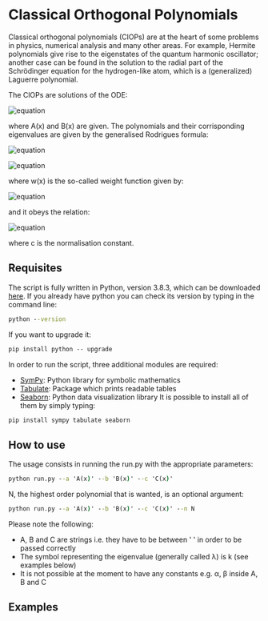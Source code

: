 # Classical Orthogonal Polynomials
Classical orthogonal polynomials (ClOPs) are at the heart of some problems in physics, numerical analysis and many other areas. For example, Hermite polynomials give rise to the eigenstates of the quantum harmonic oscillator; another case can be found in the solution to the radial part of the Schrödinger equation for the hydrogen-like atom, which is a (generalized) Laguerre polynomial.

The ClOPs are solutions of the ODE: 

![equation](https://latex.codecogs.com/gif.image?%5Cdpi%7B110%7DA(x)%5Cfrac%7B%5Cmathrm%7Bd%7D%5E2%20y_n%7D%7B%5Cmathrm%7Bd%7D%5E2%20x%7D%20&plus;%20B(x)%20%5Cfrac%7B%5Cmathrm%7Bd%7D%20y_n%7D%7B%5Cmathrm%7Bd%7D%20x%7D%20&plus;%20%5Clambda_ny_n%20=%200)

where A(x) and B(x) are given. The polynomials and their corrisponding eigenvalues are given by the generalised Rodrigues formula:

![equation](https://latex.codecogs.com/gif.image?%5Cdpi%7B110%7Dy_n=%5Cfrac%7B1%7D%7Bw(x)%7D%5Cfrac%7B%5Cmathrm%7Bd%7D%5En%20(w(x)A(x)%5En)%7D%7B%5Cmathrm%7Bd%7D%20x%5En%7D)

![equation](https://latex.codecogs.com/gif.image?%5Cdpi%7B110%7D%5Clambda_n=n%5CBig%5B%5Cfrac%7B%5Cmathrm%7Bd%7D%20B(x)%7D%7B%5Cmathrm%7Bd%7D%20x%7D&plus;%5Cfrac%7B1%7D%7B2%7D(n-1)%5Cfrac%7B%5Cmathrm%7Bd%7D%5E2%20A(x)%7D%7B%5Cmathrm%7Bd%7D%5E2%20x%7D%5CBig%5D)

where w(x) is the so-called weight function given by:

![equation](https://latex.codecogs.com/gif.image?%5Cdpi%7B110%7Dw(x)=%5Cfrac%7B1%7D%7BA(x)%7D%5Cexp%5Cint%7B%5Cfrac%7BB(x)%7D%7BA(x)%7Ddx)

and it obeys the relation:

![equation](https://latex.codecogs.com/gif.image?%5Cdpi%7B110%7D%5Clangle%20P_n(x)%7CP_m(x)%20%5Crangle%20=%20%5Cint_%7Ba%7D%5E%7Bb%7DP_n(x)P_m(x)w(x)dx%20=%20c%5Cdelta_m_n)

where c is the normalisation constant.

## Requisites
The script is fully written in Python, version 3.8.3, which can be downloaded [here](https://www.python.org/downloads/release/python-383/). If you already have python you can check its version by typing in the command line:
```cmd
python --version
```
If you want to upgrade it:
```cmd
pip install python -- upgrade
```
In order to run the script, three additional modules are required:
* [SymPy](https://www.sympy.org/en/index.html): Python library for symbolic mathematics
* [Tabulate](https://pypi.org/project/tabulate/): Package which prints readable tables
* [Seaborn](https://seaborn.pydata.org/): Python data visualization library
It is possible to install all of them by simply typing:
```cmd
pip install sympy tabulate seaborn
```
## How to use
The usage consists in running the run.py with the appropriate parameters:
```cmd
python run.py --a 'A(x)' --b 'B(x)' --c 'C(x)'
```
N, the highest order polynomial that is wanted, is an optional argument:
```cmd
python run.py --a 'A(x)' --b 'B(x)' --c 'C(x)' --n N
```
Please note the following:
* A, B and C are strings i.e. they have to be between ' ' in order to be passed correctly
* The symbol representing the eigenvalue (generally called λ) is k (see examples below)
* It is not possible at the moment to have any constants e.g. α, β inside A, B and C
## Examples



